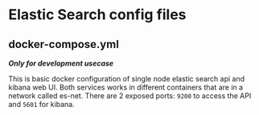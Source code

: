# Elastic Search config files

## docker-compose.yml
***Only for development usecase***

This is basic docker configuration of single node elastic search api and kibana web UI. Both services works in different containers that are in a network called es-net. There are 2 exposed ports: <code>9200</code> to access the API and <code>5601</code> for kibana.
